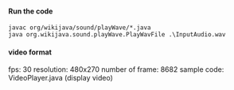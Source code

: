 #### Run the code

```shell
javac org/wikijava/sound/playWave/*.java
java org.wikijava.sound.playWave.PlayWavFile .\InputAudio.wav
```



#### video format

fps: 30 
resolution: 480x270
number of frame: 8682
sample code: VideoPlayer.java (display video)
